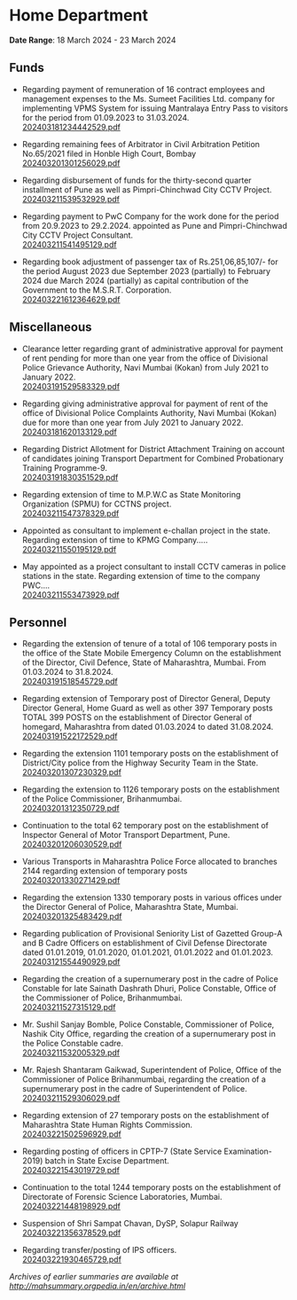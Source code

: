 # Home Department

**Date Range**: 18 March 2024 - 23 March 2024


## Funds
- Regarding payment of remuneration of 16 contract employees and management expenses to the Ms. Sumeet Facilities Ltd. company for implementing VPMS System for issuing Mantralaya Entry Pass to visitors for the period from 01.09.2023 to 31.03.2024.\
  [202403181234442529.pdf](https://gr.maharashtra.gov.in/Site/Upload/Government%20Resolutions/English/202403181234442529.pdf)

- Regarding remaining fees of Arbitrator in Civil Arbitration Petition No.65/2021 filed in Honble High Court, Bombay\
  [202403201301256029.pdf](https://gr.maharashtra.gov.in/Site/Upload/Government%20Resolutions/English/202403201301256029.pdf)

- Regarding disbursement of funds for the thirty-second quarter installment of Pune as well as Pimpri-Chinchwad City CCTV Project.\
  [202403211539532929.pdf](https://gr.maharashtra.gov.in/Site/Upload/Government%20Resolutions/English/202403211539532929.pdf)

- Regarding payment to PwC Company for the work done for the period from 20.9.2023 to 29.2.2024. appointed as Pune and Pimpri-Chinchwad City CCTV Project Consultant.\
  [202403211541495129.pdf](https://gr.maharashtra.gov.in/Site/Upload/Government%20Resolutions/English/202403211541495129.pdf)

- Regarding book adjustment of passenger tax of Rs.251,06,85,107/- for the period August 2023 due September 2023 (partially) to February 2024 due March 2024 (partially) as capital contribution of the Government to the M.S.R.T. Corporation.\
  [202403221612364629.pdf](https://gr.maharashtra.gov.in/Site/Upload/Government%20Resolutions/English/202403221612364629.pdf)

## Miscellaneous
- Clearance letter regarding grant of administrative approval for payment of rent pending for more than one year from the office of Divisional Police Grievance Authority, Navi Mumbai (Kokan) from July 2021 to January 2022.\
  [202403191529583329.pdf](https://gr.maharashtra.gov.in/Site/Upload/Government%20Resolutions/English/202403191529583329.pdf)

- Regarding giving administrative approval for payment of rent of the office of Divisional Police Complaints Authority, Navi Mumbai (Kokan) due for more than one year from July 2021 to January 2022.\
  [202403181620133129.pdf](https://gr.maharashtra.gov.in/Site/Upload/Government%20Resolutions/English/202403181620133129.pdf)

- Regarding District Allotment for District Attachment Training on account of candidates joining Transport Department for Combined Probationary Training Programme-9.\
  [202403191830351529.pdf](https://gr.maharashtra.gov.in/Site/Upload/Government%20Resolutions/English/202403191830351529.pdf)

- Regarding extension of time to M.P.W.C as State Monitoring Organization (SPMU) for CCTNS project.\
  [202403211547378329.pdf](https://gr.maharashtra.gov.in/Site/Upload/Government%20Resolutions/English/202403211547378329.pdf)

- Appointed as consultant to implement e-challan project in the state. Regarding extension of time to KPMG Company.....\
  [202403211550195129.pdf](https://gr.maharashtra.gov.in/Site/Upload/Government%20Resolutions/English/202403211550195129.pdf)

- May appointed as a project consultant to install CCTV cameras in police stations in the state. Regarding extension of time to the company PWC....\
  [202403211553473929.pdf](https://gr.maharashtra.gov.in/Site/Upload/Government%20Resolutions/English/202403211553473929.pdf)

## Personnel
- Regarding the extension of tenure of a total of 106 temporary posts in the office of the State Mobile Emergency Column on the establishment of the Director, Civil Defence, State of Maharashtra, Mumbai. From 01.03.2024 to 31.8.2024.\
  [202403191518545729.pdf](https://gr.maharashtra.gov.in/Site/Upload/Government%20Resolutions/English/202403191518545729.pdf)

- Regarding extension of Temporary post of Director General,  Deputy Director General, Home Guard as well as other 397 Temporary posts TOTAL 399 POSTS on the establishment of Director General of homegard, Maharashtra from dated 01.03.2024 to  dated 31.08.2024.\
  [202403191522172529.pdf](https://gr.maharashtra.gov.in/Site/Upload/Government%20Resolutions/English/202403191522172529.pdf)

- Regarding the extension 1101 temporary posts on the establishment of District/City police from the Highway Security Team in the State.\
  [202403201307230329.pdf](https://gr.maharashtra.gov.in/Site/Upload/Government%20Resolutions/English/202403201307230329.pdf)

- Regarding the extension to 1126 temporary posts on the establishment of the Police Commissioner, Brihanmumbai.\
  [202403201312350729.pdf](https://gr.maharashtra.gov.in/Site/Upload/Government%20Resolutions/English/202403201312350729.pdf)

- Continuation to the total 62 temporary post on the establishment of Inspector General of Motor Transport Department, Pune.\
  [202403201206030529.pdf](https://gr.maharashtra.gov.in/Site/Upload/Government%20Resolutions/English/202403201206030529.pdf)

- Various Transports in Maharashtra Police Force allocated to branches 2144 regarding extension of temporary posts\
  [202403201330271429.pdf](https://gr.maharashtra.gov.in/Site/Upload/Government%20Resolutions/English/202403201330271429.pdf)

- Regarding the extension 1330 temporary posts in various offices under the Director General of Police, Maharashtra State, Mumbai.\
  [202403201325483429.pdf](https://gr.maharashtra.gov.in/Site/Upload/Government%20Resolutions/English/202403201325483429.pdf)

- Regarding publication of Provisional Seniority List of Gazetted Group-A and B Cadre Officers on establishment of Civil Defense Directorate dated 01.01.2019, 01.01.2020, 01.01.2021, 01.01.2022 and 01.01.2023.\
  [202403121554490929.pdf](https://gr.maharashtra.gov.in/Site/Upload/Government%20Resolutions/English/202403121554490929.pdf)

- Regarding the creation of a supernumerary post in the cadre of Police Constable for late Sainath Dashrath Dhuri, Police Constable, Office of the Commissioner of Police, Brihanmumbai.\
  [202403211527315129.pdf](https://gr.maharashtra.gov.in/Site/Upload/Government%20Resolutions/English/202403211527315129.pdf)

- Mr. Sushil Sanjay Bomble, Police Constable, Commissioner of Police, Nashik City Office, regarding the creation of a supernumerary post in the Police Constable cadre.\
  [202403211532005329.pdf](https://gr.maharashtra.gov.in/Site/Upload/Government%20Resolutions/English/202403211532005329.pdf)

- Mr. Rajesh Shantaram Gaikwad, Superintendent of Police, Office of the Commissioner of Police Brihanmumbai, regarding the creation of a supernumerary post in the cadre of Superintendent of Police.\
  [202403211529306029.pdf](https://gr.maharashtra.gov.in/Site/Upload/Government%20Resolutions/English/202403211529306029.pdf)

- Regarding extension of 27 temporary posts on the establishment of Maharashtra State Human Rights Commission.\
  [202403221502596929.pdf](https://gr.maharashtra.gov.in/Site/Upload/Government%20Resolutions/English/202403221502596929.pdf)

- Regarding posting of officers in CPTP-7 (State Service Examination-2019) batch in State Excise Department.\
  [202403221543019729.pdf](https://gr.maharashtra.gov.in/Site/Upload/Government%20Resolutions/English/202403221543019729.pdf)

- Continuation to the total 1244 temporary posts on the establishment of Directorate of Forensic Science Laboratories, Mumbai.\
  [202403221448198929.pdf](https://gr.maharashtra.gov.in/Site/Upload/Government%20Resolutions/English/202403221448198929.pdf)

- Suspension of Shri Sampat Chavan, DySP, Solapur Railway\
  [202403221356378529.pdf](https://gr.maharashtra.gov.in/Site/Upload/Government%20Resolutions/English/202403221356378529.pdf)

- Regarding transfer/posting of IPS officers.\
  [202403221930465729.pdf](https://gr.maharashtra.gov.in/Site/Upload/Government%20Resolutions/English/202403221930465729.pdf)


*Archives of earlier summaries are available at http://mahsummary.orgpedia.in/en/archive.html*